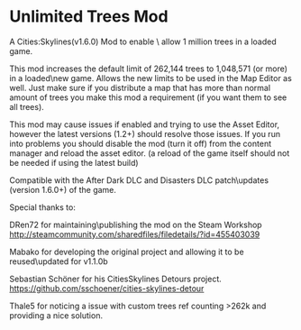 ﻿# Unlimited Trees Mod
A Cities:Skylines(v1.6.0) Mod to enable \ allow 1 million trees in a loaded game.

This mod increases the default limit of 262,144 trees to 1,048,571 (or more) in a loaded\new game.
Allows the new limits to be used in the Map Editor as well.
Just make sure if you distribute a map that has more than normal amount of trees you make this mod a requirement (if you want them to see all trees).

This mod may cause issues if enabled and trying to use the Asset Editor, however the latest
versions (1.2+) should resolve those issues. If you run into problems
you should disable the mod (turn it off) from the content manager and reload the asset editor.
(a reload of the game itself should not be needed if using the latest build)

Compatible with the After Dark DLC and Disasters DLC patch\updates (version 1.6.0+) of the game.

Special thanks to:

DRen72 for maintaining\publishing the mod on the Steam Workshop
http://steamcommunity.com/sharedfiles/filedetails/?id=455403039

Mabako for developing the original project and allowing it to be reused\updated for v1.1.0b
 
Sebastian Schöner for his CitiesSkylines Detours project.
https://github.com/sschoener/cities-skylines-detour

Thale5 for noticing a issue with custom trees ref counting >262k and providing a nice solution.


